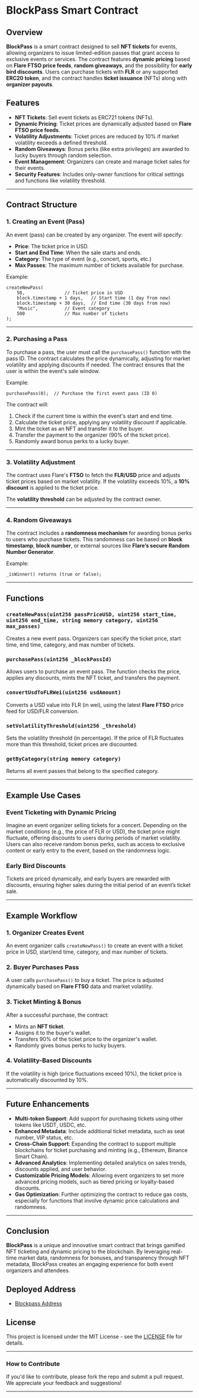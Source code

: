 # BlockPass Smart Contract

## Overview

**BlockPass** is a smart contract designed to sell **NFT tickets** for events, allowing organizers to issue limited-edition passes that grant access to exclusive events or services. The contract features **dynamic pricing** based on **Flare FTSO price feeds**, **random giveaways**, and the possibility for **early bird discounts**. Users can purchase tickets with **FLR** or any supported **ERC20 token**, and the contract handles **ticket issuance** (NFTs) along with **organizer payouts**.

## Features

- **NFT Tickets**: Sell event tickets as ERC721 tokens (NFTs).
- **Dynamic Pricing**: Ticket prices are dynamically adjusted based on **Flare FTSO price feeds**.
- **Volatility Adjustments**: Ticket prices are reduced by 10% if market volatility exceeds a defined threshold.
- **Random Giveaways**: Bonus perks (like extra privileges) are awarded to lucky buyers through random selection.
- **Event Management**: Organizers can create and manage ticket sales for their events.
- **Security Features**: Includes only-owner functions for critical settings and functions like volatility threshold.

---

## Contract Structure

### 1. **Creating an Event (Pass)**

An event (pass) can be created by any organizer. The event will specify:

- **Price**: The ticket price in USD.
- **Start and End Time**: When the sale starts and ends.
- **Category**: The type of event (e.g., concert, sports, etc.)
- **Max Passes**: The maximum number of tickets available for purchase.

Example:

```solidity
createNewPass(
    50,               // Ticket price in USD
    block.timestamp + 1 days,   // Start time (1 day from now)
    block.timestamp + 30 days,  // End time (30 days from now)
    "Music",          // Event category
    500               // Max number of tickets
);
```

---

### 2. **Purchasing a Pass**

To purchase a pass, the user must call the `purchasePass()` function with the pass ID. The contract calculates the price dynamically, adjusting for market volatility and applying discounts if needed. The contract ensures that the user is within the event's sale window.

Example:

```solidity
purchasePass(0);  // Purchase the first event pass (ID 0)
```

The contract will:

1. Check if the current time is within the event's start and end time.
2. Calculate the ticket price, applying any volatility discount if applicable.
3. Mint the ticket as an NFT and transfer it to the buyer.
4. Transfer the payment to the organizer (90% of the ticket price).
5. Randomly award bonus perks to a lucky buyer.

---

### 3. **Volatility Adjustment**

The contract uses Flare's **FTSO** to fetch the **FLR/USD** price and adjusts ticket prices based on market volatility. If the volatility exceeds 10%, a **10% discount** is applied to the ticket price.

The **volatility threshold** can be adjusted by the contract owner.

---

### 4. **Random Giveaways**

The contract includes a **randomness mechanism** for awarding bonus perks to users who purchase tickets. This randomness can be based on **block timestamp**, **block number**, or external sources like **Flare’s secure Random Number Generator**.

Example:

```solidity
_isWinner() returns (true or false);
```

---

## Functions

### `createNewPass(uint256 passPriceUSD, uint256 start_time, uint256 end_time, string memory category, uint256 max_passes)`

Creates a new event pass. Organizers can specify the ticket price, start time, end time, category, and max number of tickets.

### `purchasePass(uint256 _blockPassId)`

Allows users to purchase an event pass. The function checks the price, applies any discounts, mints the NFT ticket, and transfers the payment.

### `convertUsdToFLRWei(uint256 usdAmount)`

Converts a USD value into FLR (in wei), using the latest **Flare FTSO** price feed for USD/FLR conversion.

### `setVolatilityThreshold(uint256 _threshold)`

Sets the volatility threshold (in percentage). If the price of FLR fluctuates more than this threshold, ticket prices are discounted.

### `getByCategory(string memory category)`

Returns all event passes that belong to the specified category.

---

## Example Use Cases

### Event Ticketing with Dynamic Pricing

Imagine an event organizer selling tickets for a concert. Depending on the market conditions (e.g., the price of FLR or USD), the ticket price might fluctuate, offering discounts to users during periods of market volatility. Users can also receive random bonus perks, such as access to exclusive content or early entry to the event, based on the randomness logic.

### Early Bird Discounts

Tickets are priced dynamically, and early buyers are rewarded with discounts, ensuring higher sales during the initial period of an event’s ticket sale.

---

## Example Workflow

### 1. **Organizer Creates Event**

An event organizer calls `createNewPass()` to create an event with a ticket price in USD, start/end time, category, and max number of tickets.

### 2. **Buyer Purchases Pass**

A user calls `purchasePass()` to buy a ticket. The price is adjusted dynamically based on **Flare FTSO** data and market volatility.

### 3. **Ticket Minting & Bonus**

After a successful purchase, the contract:

- Mints an **NFT ticket**.
- Assigns it to the buyer's wallet.
- Transfers 90% of the ticket price to the organizer's wallet.
- Randomly gives bonus perks to lucky buyers.

### 4. **Volatility-Based Discounts**

If the volatility is high (price fluctuations exceed 10%), the ticket price is automatically discounted by 10%.

---

## Future Enhancements

- **Multi-token Support**: Add support for purchasing tickets using other tokens like USDT, USDC, etc.
- **Enhanced Metadata**: Include additional ticket metadata, such as seat number, VIP status, etc.
- **Cross-Chain Support**: Expanding the contract to support multiple blockchains for ticket purchasing and minting (e.g., Ethereum, Binance Smart Chain).
- **Advanced Analytics**: Implementing detailed analytics on sales trends, discounts applied, and user behavior.
- **Customizable Pricing Models**: Allowing event organizers to set more advanced pricing models, such as tiered pricing or loyalty-based discounts.
- **Gas Optimization**: Further optimizing the contract to reduce gas costs, especially for functions that involve dynamic price calculations and randomness.

---

## Conclusion

**BlockPass** is a unique and innovative smart contract that brings gamified NFT ticketing and dynamic pricing to the blockchain. By leveraging real-time market data, randomness for bonuses, and transparency through NFT metadata, BlockPass creates an engaging experience for both event organizers and attendees.

## Deployed Address

- [Blockpass Address](https://coston2-explorer.flare.network/address/0xb174642C2394fF821dA1512bc44D996D37B88482#code)

## License

This project is licensed under the MIT License - see the [LICENSE](LICENSE) file for details.

---

### How to Contribute

If you'd like to contribute, please fork the repo and submit a pull request. We appreciate your feedback and suggestions!

---
